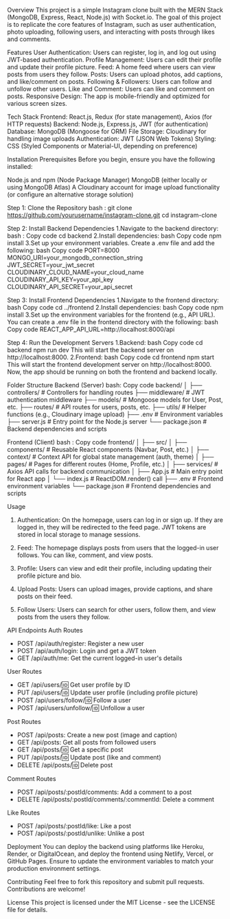 Overview
This project is a simple Instagram clone built with the MERN Stack (MongoDB, Express, React, Node.js) with Socket.io. The goal of this project is to replicate the core features of Instagram, such as user authentication, photo uploading, following users, and interacting with posts through likes and comments.

Features
User Authentication: Users can register, log in, and log out using JWT-based authentication.
Profile Management: Users can edit their profile and update their profile picture.
Feed: A home feed where users can view posts from users they follow.
Posts: Users can upload photos, add captions, and like/comment on posts.
Following & Followers: Users can follow and unfollow other users.
Like and Comment: Users can like and comment on posts.
Responsive Design: The app is mobile-friendly and optimized for various screen sizes.

Tech Stack
Frontend: React.js, Redux (for state management), Axios (for HTTP requests)
Backend: Node.js, Express.js, JWT (for authentication)
Database: MongoDB (Mongoose for ORM)
File Storage: Cloudinary for handling image uploads
Authentication: JWT (JSON Web Tokens)
Styling: CSS (Styled Components or Material-UI, depending on preference)


Installation
Prerequisites
Before you begin, ensure you have the following installed:

Node.js and npm (Node Package Manager)
MongoDB (either locally or using MongoDB Atlas)
A Cloudinary account for image upload functionality (or configure an alternative storage solution)

Step 1: Clone the Repository
bash :
git clone https://github.com/yourusername/instagram-clone.git
cd instagram-clone

Step 2: Install Backend Dependencies
1.Navigate to the backend directory:
bash :
Copy code
cd backend
2.Install dependencies:
bash
Copy code
npm install
3.Set up your environment variables. Create a .env file and add the following:
bash
Copy code
PORT=8000
MONGO_URI=your_mongodb_connection_string
JWT_SECRET=your_jwt_secret
CLOUDINARY_CLOUD_NAME=your_cloud_name
CLOUDINARY_API_KEY=your_api_key
CLOUDINARY_API_SECRET=your_api_secret

Step 3: Install Frontend Dependencies
1.Navigate to the frontend directory:
bash
Copy code
cd ../frontend
2.Install dependencies:
bash
Copy code
npm install
3.Set up the environment variables for the frontend (e.g., API URL). You can create a .env file in the frontend directory with the following:
bash
Copy code
REACT_APP_API_URL=http://localhost:8000/api

Step 4: Run the Development Servers
1.Backend:
bash
Copy code
cd backend
npm run dev
This will start the backend server on http://localhost:8000.
2.Frontend:
bash
Copy code
cd frontend
npm start
This will start the frontend development server on http://localhost:8000.
Now, the app should be running on both the frontend and backend locally.

Folder Structure
Backend (Server)
bash:
Copy code
backend/
│
├── controllers/       # Controllers for handling routes
├── middleware/        # JWT authentication middleware
├── models/            # Mongoose models for User, Post, etc.
├── routes/            # API routes for users, posts, etc.
├── utils/             # Helper functions (e.g., Cloudinary image upload)
├── .env               # Environment variables
├── server.js          # Entry point for the Node.js server
└── package.json       # Backend dependencies and scripts

Frontend (Client)
bash :
Copy code
frontend/
│
├── src/
│   ├── components/     # Reusable React components (Navbar, Post, etc.)
│   ├── context/        # Context API for global state management (auth, theme)
│   ├── pages/          # Pages for different routes (Home, Profile, etc.)
│   ├── services/       # Axios API calls for backend communication
│   ├── App.js          # Main entry point for React app
│   └── index.js        # ReactDOM.render() call
├── .env                # Frontend environment variables
└── package.json        # Frontend dependencies and scripts

Usage
1. Authentication: On the homepage, users can log in or sign up. If they are logged in, they will be redirected to the feed page. JWT tokens are stored in local storage to manage sessions.

2. Feed: The homepage displays posts from users that the logged-in user follows. You can like, comment, and view posts.

3. Profile: Users can view and edit their profile, including updating their profile picture and bio.

4. Upload Posts: Users can upload images, provide captions, and share posts on their feed.

5. Follow Users: Users can search for other users, follow them, and view posts from the users they follow.


API Endpoints
Auth Routes
- POST /api/auth/register: Register a new user
- POST /api/auth/login: Login and get a JWT token
- GET /api/auth/me: Get the current logged-in user's details

User Routes
- GET /api/users/:id: Get user profile by ID
- PUT /api/users/:id: Update user profile (including profile picture)
- POST /api/users/follow/:id: Follow a user
- POST /api/users/unfollow/:id: Unfollow a user

Post Routes
- POST /api/posts: Create a new post (image and caption)
- GET /api/posts: Get all posts from followed users
- GET /api/posts/:id: Get a specific post
- PUT /api/posts/:id: Update post (like and comment)
- DELETE /api/posts/:id: Delete post

Comment Routes
- POST /api/posts/:postId/comments: Add a comment to a post
- DELETE /api/posts/:postId/comments/:commentId: Delete a comment

Like Routes
- POST /api/posts/:postId/like: Like a post
- POST /api/posts/:postId/unlike: Unlike a post

Deployment
You can deploy the backend using platforms like Heroku, Render, or DigitalOcean, and deploy the frontend using Netlify, Vercel, or GitHub Pages. Ensure to update the environment variables to match your production environment settings.

Contributing
Feel free to fork this repository and submit pull requests. Contributions are welcome!

License
This project is licensed under the MIT License - see the LICENSE file for details.
